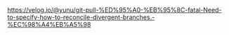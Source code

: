 https://velog.io/@yunu/git-pull-%ED%95%A0-%EB%95%8C-fatal-Need-to-specify-how-to-reconcile-divergent-branches.-%EC%98%A4%EB%A5%98

